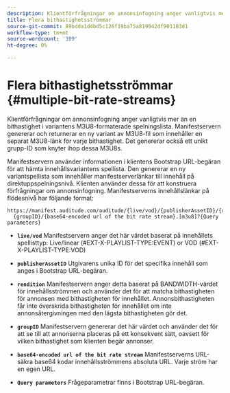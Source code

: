```yaml
---
description: Klientförfrågningar om annonsinfogning anger vanligtvis mer än en bithastighet i variantens M3U8-formaterade spelningslista. Manifestservern genererar och returnerar en ny variant av M3U8-fil som innehåller en separat M3U8-länk för varje bithastighet. Det genererar också ett unikt grupp-ID som knyter ihop dessa M3U8s.
title: Flera bithastighetsströmmar
source-git-commit: 89bdda1d4bd5c126f19ba75a819942df901183d1
workflow-type: tm+mt
source-wordcount: '309'
ht-degree: 0%

---
```



# Flera bithastighetsströmmar {#multiple-bit-rate-streams}

Klientförfrågningar om annonsinfogning anger vanligtvis mer än en bithastighet i variantens M3U8-formaterade spelningslista. Manifestservern genererar och returnerar en ny variant av M3U8-fil som innehåller en separat M3U8-länk för varje bithastighet. Det genererar också ett unikt grupp-ID som knyter ihop dessa M3U8s.

Manifestservern använder informationen i klientens Bootstrap URL-begäran för att hämta innehållsvariantens spellista. Den genererar en ny variantspellista som innehåller manifestserverlänkar till innehåll på direktuppspelningsnivå. Klienten använder dessa för att konstruera förfrågningar om annonsinfogning. Manifestserverns innehållslänkar på flödesnivå har följande format:

```
https://manifest.auditude.com/auditude/{live/vod}/{publisherAssetID}/{rendition}/
  {groupID}/{base64-encoded url of the bit rate stream}.[m3u8]?{Query parameters}
```

* **`live/vod`** Manifestservern anger det här värdet baserat på innehållets spellisttyp: Live/linear (#EXT-X-PLAYLIST-TYPE:EVENT) or VOD (#EXT-X-PLAYLIST-TYPE:VOD)

* **`publisherAssetID`** Utgivarens unika ID för det specifika innehåll som anges i Bootstrap URL-begäran.

* **`rendition`** Manifestservern anger detta baserat på BANDWIDTH-värdet för innehållsströmmen och använder det för att matcha bithastigheten för annonsen med bithastigheten för innehållet. Annonsbithastigheten får inte överskrida bithastigheten för innehållet om inte annonsåtergivningen med den lägsta bithastigheten gör det.

* **`groupID`** Manifestservern genererar det här värdet och använder det för att se till att annonserna placeras på ett konsekvent sätt, oavsett för vilken bithastighet som klienten begär annonser.

* **`base64-encoded url of the bit rate stream`** Manifestserverns URL-säkra base64 kodar innehållsströmmens absoluta URL. Varje ström har en egen URL.

* **`Query parameters`** Frågeparametrar finns i Bootstrap URL-begäran.


